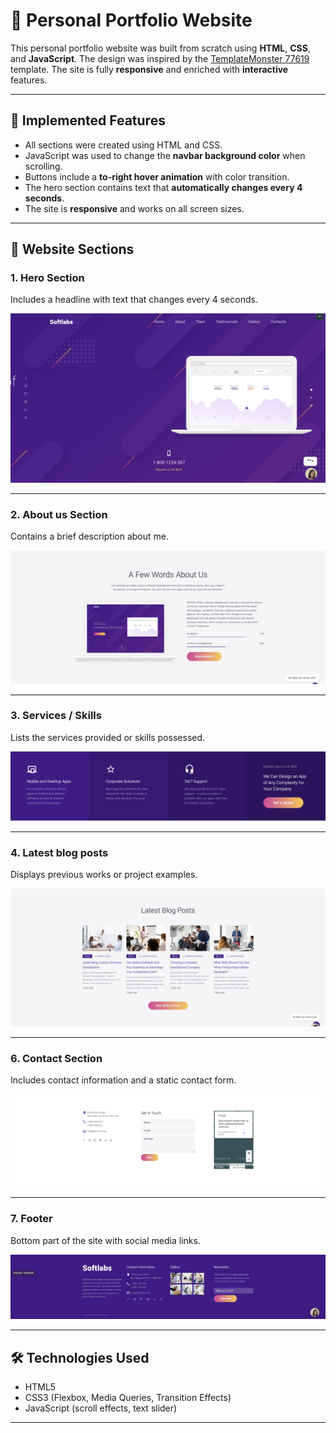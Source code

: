# 💼 Personal Portfolio Website

This personal portfolio website was built from scratch using **HTML**, **CSS**, and **JavaScript**. The design was inspired by the [TemplateMonster 77619](https://demo.templatemonster.com/demo/77619.html) template. The site is fully **responsive** and enriched with **interactive** features.

---

## 📌 Implemented Features

- All sections were created using HTML and CSS.
- JavaScript was used to change the **navbar background color** when scrolling.
- Buttons include a **to-right hover animation** with color transition.
- The hero section contains text that **automatically changes every 4 seconds**.
- The site is **responsive** and works on all screen sizes.

---

## 🔽 Website Sections

### 1. Hero Section
Includes a headline with text that changes every 4 seconds.

![Hero Section](preview/prev_9.png)

---

### 2. About us Section
Contains a brief description about me.

![About Section](preview/prev_10.png)

---

### 3. Services / Skills
Lists the services provided or skills possessed.

![Services Section](preview/prev_11.png)

---

### 4. Latest blog posts
Displays previous works or project examples.

![Portfolio Section](preview/prev_8.png)

---

### 6. Contact Section
Includes contact information and a static contact form.

![Contact Section](preview/prev_4.png)

---

### 7. Footer
Bottom part of the site with social media links.

![Footer Section](preview/prev_1.png)

---

## 🛠 Technologies Used

- HTML5  
- CSS3 (Flexbox, Media Queries, Transition Effects)  
- JavaScript (scroll effects, text slider)

---

